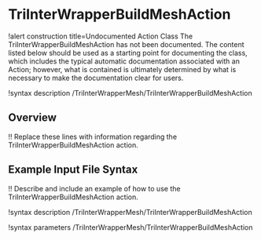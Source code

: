 # TriInterWrapperBuildMeshAction

!alert construction title=Undocumented Action Class
The TriInterWrapperBuildMeshAction has not been documented. The content listed below should be used as a starting point for
documenting the class, which includes the typical automatic documentation associated with an Action;
however, what is contained is ultimately determined by what is necessary to make the documentation
clear for users.

!syntax description /TriInterWrapperMesh/TriInterWrapperBuildMeshAction

## Overview

!! Replace these lines with information regarding the TriInterWrapperBuildMeshAction action.

## Example Input File Syntax

!! Describe and include an example of how to use the TriInterWrapperBuildMeshAction action.

!syntax description /TriInterWrapperMesh/TriInterWrapperBuildMeshAction

!syntax parameters /TriInterWrapperMesh/TriInterWrapperBuildMeshAction
